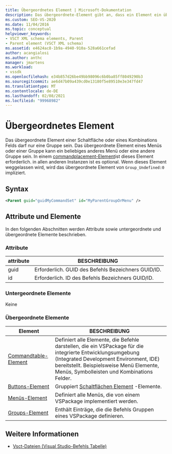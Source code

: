 ```yaml
---
title: Übergeordnetes Element | Microsoft-Dokumentation
description: Das übergeordnete-Element gibt an, dass ein Element ein übergeordnetes Element einer Schaltfläche, eines Kombinations Felds, eines Menüs oder einer Gruppe ist.
ms.custom: SEO-VS-2020
ms.date: 11/04/2016
ms.topic: conceptual
helpviewer_keywords:
- VSCT XML schema elements, Parent
- Parent element (VSCT XML schema)
ms.assetid: e4624ac8-1b9a-4940-910a-528a661cefad
author: acangialosi
ms.author: anthc
manager: jmartens
ms.workload:
- vssdk
ms.openlocfilehash: e34b857d26be49bb98096c6b0ba85ff8049290b3
ms.sourcegitcommit: ae6d47b09a439cd0e13180f5e89510e3e347fd47
ms.translationtype: MT
ms.contentlocale: de-DE
ms.lasthandoff: 02/08/2021
ms.locfileid: "99968982"
---
```

# <a name="parent-element"></a>Übergeordnetes Element
Das übergeordnete Element einer Schaltfläche oder eines Kombinations Felds darf nur eine Gruppe sein. Das übergeordnete Element eines Menüs oder einer Gruppe kann ein beliebiges anderes Menü oder eine andere Gruppe sein. In einem [commandplacement-Element](../extensibility/commandplacement-element.md)ist dieses Element erforderlich. in allen anderen Instanzen ist es optional. Wenn dieses Element weggelassen wird, wird das übergeordnete Element von `Group_Undefined:0` impliziert.

## <a name="syntax"></a>Syntax

```xml
<Parent guid="guidMyCommandSet" id="MyParentGroupOrMenu" />
```

## <a name="attributes-and-elements"></a>Attribute und Elemente
 In den folgenden Abschnitten werden Attribute sowie untergeordnete und übergeordnete Elemente beschrieben.

### <a name="attributes"></a>Attribute

|attribute|BESCHREIBUNG|
|---------------|-----------------|
|guid|Erforderlich. GUID des Befehls Bezeichners GUID/ID.|
|id|Erforderlich. ID des Befehls Bezeichners GUID/ID.|

### <a name="child-elements"></a>Untergeordnete Elemente
 Keine

### <a name="parent-elements"></a>Übergeordnete Elemente

|Element|BESCHREIBUNG|
|-------------|-----------------|
|[Commandtable-Element](../extensibility/commandtable-element.md)|Definiert alle Elemente, die Befehle darstellen, die ein VSPackage für die integrierte Entwicklungsumgebung (Integrated Development Environment, IDE) bereitstellt. Beispielsweise Menü Elemente, Menüs, Symbolleisten und Kombinations Felder.|
|[Buttons-Element](../extensibility/buttons-element.md)|Gruppiert [Schaltflächen Element](../extensibility/button-element.md) -Elemente.|
|[Menüs-Element](../extensibility/menus-element.md)|Definiert alle Menüs, die von einem VSPackage implementiert werden.|
|[Groups-Element](../extensibility/groups-element.md)|Enthält Einträge, die die Befehls Gruppen eines VSPackage definieren.|

## <a name="see-also"></a>Weitere Informationen
- [Vsct-Dateien (Visual Studio-Befehls Tabelle)](../extensibility/internals/visual-studio-command-table-dot-vsct-files.md)
